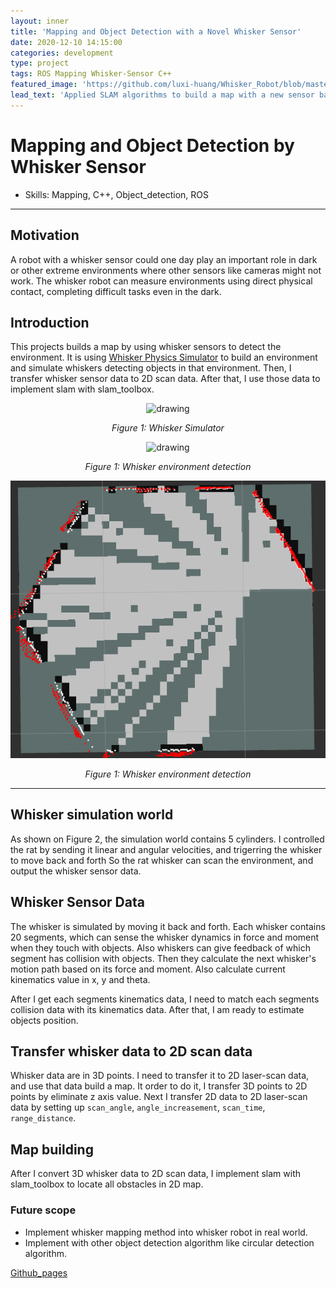 ```yaml
---
layout: inner
title: 'Mapping and Object Detection with a Novel Whisker Sensor'
date: 2020-12-10 14:15:00
categories: development
type: project
tags: ROS Mapping Whisker-Sensor C++ 
featured_image: 'https://github.com/luxi-huang/Whisker_Robot/blob/master/img/all.gif?raw=true'
lead_text: 'Applied SLAM algorithms to build a map with a new sensor based off of a rat‘s whisker'
---
```


# Mapping and Object Detection by Whisker Sensor

- Skills: Mapping, C++, Object_detection, ROS

---

## Motivation
A robot with a whisker sensor could one day play an important role in dark or other extreme environments where other sensors like cameras might not work.  The whisker robot can measure environments using direct physical contact, completing difficult tasks even in the dark.
  

## Introduction 
This projects builds a map by using whisker sensors to detect the environment. It is using [Whisker Physics Simulator](https://github.com/SeNSE-lab/whiskitphysics) to build an environment and simulate whiskers detecting objects in that environment. Then, I transfer whisker sensor data to 2D scan data. After that, I use those data to implement slam with slam_toolbox.
 
 <p align="middle"> <img src="https://github.com/luxi-huang/Whisker_Robot/blob/master/img/Whisker_simulator.gif?raw=true" alt="drawing" /> </p>  

 *<center>Figure 1: Whisker Simulator </center>*


 <p align="middle"> <img src="https://github.com/luxi-huang/Whisker_Robot/blob/master/img/whisker.gif?raw=true" alt="drawing" /> </p>  

  *<center>Figure 1: Whisker environment detection </center>*

 <p align="middle"> <img src="https://github.com/luxi-huang/Whisker_Robot/blob/master/img/Map.png?raw=true" alt="drawing" /> </p>  

   *<center>Figure 1: Whisker environment detection </center>*

---

## Whisker simulation world 
As shown on Figure 2, the simulation world contains 5 cylinders. I controlled the rat by sending it linear and angular velocities, and trigerring the whisker to move back and forth So the rat whisker can scan the environment, and output the whisker sensor data.  

## Whisker Sensor Data
The whisker is simulated by moving it back and forth. Each whisker contains 20 segments, which can sense the whisker dynamics in force and moment when they touch with objects. Also whiskers can give feedback of which segment has collision with objects. Then they calculate the next whisker's motion path based on its force and moment. Also calculate current kinematics value in x, y and theta. 

After I get each segments kinematics data, I need to match each segments collision data with its kinematics data. After that, I am ready to estimate objects position.   

## Transfer whisker data to 2D scan data 
Whisker data are in 3D points. I need to transfer it to 2D laser-scan data, and use that data build a map. It order to do it, I transfer 3D points to 2D points by eliminate z axis value. Next I transfer 2D data to 2D laser-scan data by setting up ```scan_angle```, ```angle_increasement```, ```scan_time```, ```range_distance```.

## Map building
After I convert 3D whisker data to 2D scan data, I implement slam with slam_toolbox to locate all obstacles in 2D map. 

### Future scope
-  Implement whisker mapping method into whisker robot in real world.
-  Implement with other object detection algorithm like circular detection algorithm.

[Github_pages](https://github.com/luxi-huang/Whisker_Robot)


